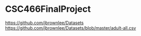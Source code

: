 # CSC466FinalProject

https://github.com/jbrownlee/Datasets
https://github.com/jbrownlee/Datasets/blob/master/adult-all.csv
